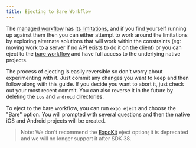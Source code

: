 ```yaml
---
title: Ejecting to Bare Workflow
---
```


The [managed workflow](../../introduction/managed-vs-bare/#managed-workflow) has [its limitations](../../introduction/why-not-expo/), and if you find yourself running up against them then you can either attempt to work around the limitations by exploring alternate solutions that will work within the constraints (eg: moving work to a server if no API exists to do it on the client) or you can eject to the [bare workflow](../../introduction/managed-vs-bare/#bare-workflow) and have full access to the underlying native projects.

The process of ejecting is easily reversible so don't worry about experimenting with it. Just commit any changes you want to keep and then follow along with this guide. If you decide you want to abort it, just check out your most recent commit. You can also reverse it in the future by deleting the `ios` and `android` directories.

To eject to the bare workflow, you can run `expo eject` and choose the "Bare" option. You will prompted with several questions and then the native iOS and Android projects will be created.

> Note: We don't recommend the [ExpoKit](../../expokit/overview/) eject option; it is deprecated and we will no longer support it after SDK 38.
